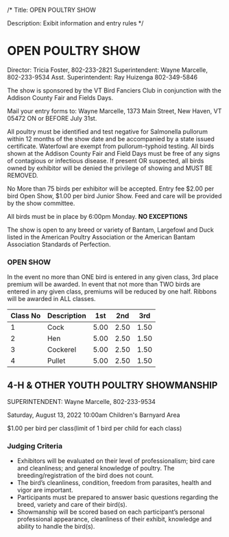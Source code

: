 /*
Title: OPEN POULTRY SHOW

Description: Exibit information and entry rules
*/

# OPEN POULTRY SHOW
Director:  Tricia Foster, 802-233-2821
Superintendent:  Wayne Marcelle, 802-233-9534
Asst. Superintendent:  Ray Huizenga 802-349-5846


The show is sponsored by the VT Bird Fanciers Club in conjunction with the Addison County
Fair and Fields Days.

Mail your entry forms to: Wayne Marcelle, 1373 Main Street, New Haven, VT 05472 ON or
BEFORE July 31st.

All poultry must be identified and test negative for Salmonella pullorum within 12 months of
the show date and be accompanied by a state issued certificate. Waterfowl are exempt from 
pullorum-typhoid testing. All birds shown at the Addison County Fair and Field Days must be
free of any signs of contagious or infectious disease. If present OR suspected, all birds owned
by exhibitor will be denied the privilege of showing and MUST BE REMOVED.

No More than 75 birds per exhibitor will be accepted. Entry fee $2.00 per bird Open Show,
$1.00 per bird Junior Show. Feed and care will be provided by the show committee.

All birds must be in place by 6:00pm Monday. **NO EXCEPTIONS**

The show is open to any breed or variety of Bantam, Largefowl and Duck listed in the American
Poultry Association or the American Bantam Association Standards of Perfection.

### OPEN SHOW
In the event no more than ONE bird is entered in any given class, 3rd place premium will
be awarded. In event that not more than TWO birds are entered in any given class, premiums
will be reduced by one half. Ribbons will be awarded in ALL classes.

| Class No | Description | 1st | 2nd | 3rd |
| -- | -- | -- | -- | -- |
| 1 | Cock | 5.00 | 2.50 | 1.50 |
| 2 | Hen| 5.00 | 2.50 | 1.50 |
| 3 | Cockerel| 5.00 | 2.50 | 1.50 |
| 4 | Pullet| 5.00 | 2.50 | 1.50 |

## 4-H & OTHER YOUTH POULTRY SHOWMANSHIP
SUPERINTENDENT:  Wayne Marcelle, 802-233-9534

Saturday, August 13, 2022 10:00am  Children's Barnyard Area

$1.00 per bird per class(limit of 1 bird per child for each class)

### Judging Criteria
- Exhibitors will be evaluated on their level of professionalism; bird care and cleanliness; and
general knowledge of poultry. The breeding/registration of the bird does not count. 
- The bird’s cleanliness, condition, freedom from parasites, health and vigor are important. 
- Participants must be prepared to answer basic questions regarding the breed, variety and care of their bird(s). 
- Showmanship will be scored based on each participant’s personal professional
appearance, cleanliness of their exhibit, knowledge and ability to handle the bird(s).
